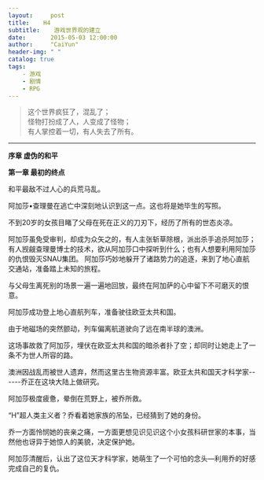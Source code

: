 ```yaml
---
layout:     post
title:    H4
subtitle:    游戏世界观的建立
date:       2015-05-03 12:00:00
author:     "CaiYun"
header-img: " "
catalog: true
tags:
    - 游戏
    - 剧情
    - RPG
---
```


>这个世界疯狂了，混乱了；<br>
>怪物打扮成了人，人变成了怪物；<br>
>有人掌控着一切，有人失去了所有。<br>

---

**序章 虚伪的和平**

**第一章 最初的终点**

和平最敌不过人心的兵荒马乱。

阿加莎•查理曼在逃亡中深刻地认识到这一点。这也将是她毕生的写照。

不到20岁的女孩目睹了父母在死在正义的刀刃下，经历了所有的世态炎凉。

阿加莎虽免受审判，却成为众矢之的，有人主张斩草除根，派出杀手追杀阿加莎；有人觊觎查理曼博士的技术，欲从阿加莎口中探听到什么；也有人想要利用阿加莎的仇恨毁灭SNAU集团。
阿加莎巧妙地躲开了诸路势力的追逐，来到了地心直航交通站，准备踏上未知的旅程。

与父母生离死别的场景一遍一遍地回放，最终在阿加萨的心中留下不可磨灭的恨意。

阿加莎成功登上地心直航列车，准备驶往欧亚太共和国。

由于地磁场的突然颤动，列车偏离航道驶向了远在南半球的澳洲。

这场事故救了阿加莎，埋伏在欧亚太共和国的暗杀者扑了空；却同时让她走上了一条不为世人所容的路。

澳洲因战乱而被世人遗弃，然而这里古生物资源丰富。欧亚太共和国天才科学家------乔正在这块大陆上做研究。

阿加莎极度疲惫，晕倒在荒野上，被乔所救。

“H”超人类主义者？乔看着她家族的吊坠，已经猜到了她的身份。

乔一方面怜悯她的丧亲之痛，一方面更想见识见识这个小女孩科研世家的本事，当然他也讶异于她惊人的美貌，决定保护她。

阿加莎清醒后，认出了这位天才科学家，她萌生了一个可怕的念头—利用乔的好感完成自己的复仇。



